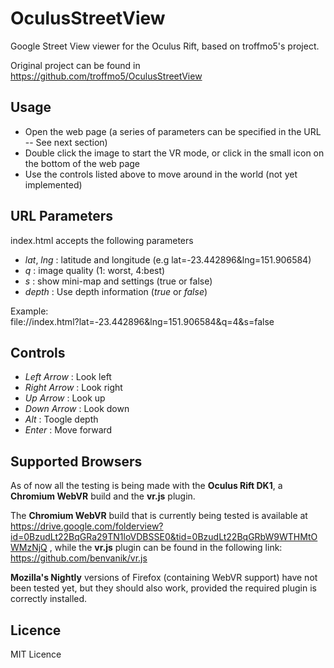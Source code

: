 OculusStreetView
================

Google Street View viewer for the Oculus Rift, based on troffmo5's project.

Original project can be found in https://github.com/troffmo5/OculusStreetView

Usage
-------------
- Open the web page (a series of parameters can be specified in the URL -- See next section) 
- Double click the image to start the VR mode, or click in the small icon on the bottom of the web page
- Use the controls listed above to move around in the world (not yet implemented)

URL Parameters
-------------
index.html accepts the following parameters

- *lat*, *lng* : latitude and longitude (e.g lat=-23.442896&lng=151.906584)
- *q* : image quality (1: worst, 4:best)
- *s* : show mini-map and settings (true or false)
- *depth* : Use depth information (*true* or *false*)

Example:  
file://index.html?lat=-23.442896&lng=151.906584&q=4&s=false

Controls
-------------
- *Left Arrow* : Look left
- *Right Arrow* : Look right
- *Up Arrow* : Look up
- *Down Arrow* : Look down
- *Alt* : Toogle depth
- *Enter* : Move forward

Supported Browsers
-------------

As of now all the testing is being made with the **Oculus Rift DK1**, a **Chromium WebVR** build and the **vr.js** plugin.

The **Chromium WebVR** build that is currently being tested is available at
https://drive.google.com/folderview?id=0BzudLt22BqGRa29TN1loVDBSSE0&tid=0BzudLt22BqGRbW9WTHMtOWMzNjQ , while the **vr.js**
plugin can be found in the following link: https://github.com/benvanik/vr.js

**Mozilla's Nightly** versions of Firefox (containing WebVR support) have not been tested yet, but they should also work,
provided the required plugin is correctly installed.

Licence
-------------
MIT Licence
